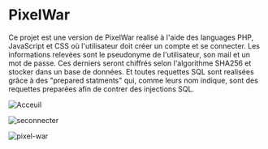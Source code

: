 # PixelWar

Ce projet est une version de PixelWar realisé à l'aide des languages PHP, JavaScript et CSS où l'utilisateur doit créer un compte et se connecter. Les informations relevées sont le pseudonyme de l'utilisateur, son mail et un mot de passe. Ces derniers seront chiffrés selon l'algorithme SHA256 et stocker dans un base de données. Et toutes requettes SQL sont realisées grâce à des "prepared statments" qui, comme leurs nom indique, sont des requettes preparées afin de contrer des injections SQL.

![Acceuil](https://github.com/GoldenPants112/PixelWar/assets/104978047/6900e32a-a075-4289-843a-10dd6b21dc89)

![seconnecter](https://github.com/GoldenPants112/PixelWar/assets/104978047/9f29d683-da7f-475b-98e6-beae2da78ea4)

![pixel-war](https://github.com/GoldenPants112/PixelWar/assets/104978047/b685cbee-00b0-491f-af37-a7a8a95fb006)

